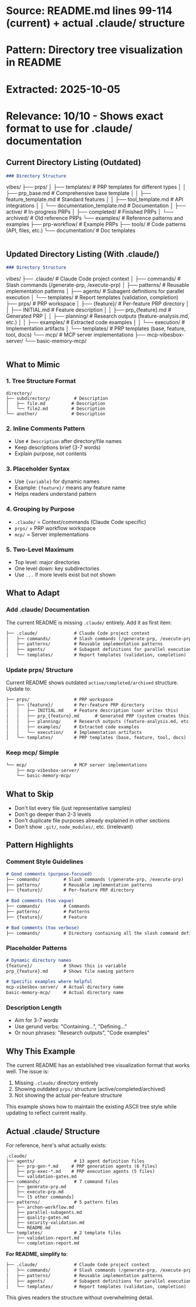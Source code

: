 # Source: README.md lines 99-114 (current) + actual .claude/ structure
# Pattern: Directory tree visualization in README
# Extracted: 2025-10-05
# Relevance: 10/10 - Shows exact format to use for .claude/ documentation

## Current Directory Listing (Outdated)

```markdown
### Directory Structure

```
vibes/
├── prps/
│   ├── templates/        # PRP templates for different types
│   │   ├── prp_base.md          # Comprehensive base template
│   │   ├── feature_template.md  # Standard features
│   │   ├── tool_template.md     # API integrations
│   │   └── documentation_template.md  # Documentation
│   ├── active/           # In-progress PRPs
│   ├── completed/        # Finished PRPs
│   └── archived/         # Old reference PRPs
└── examples/             # Reference patterns and examples
    ├── prp-workflow/     # Example PRPs
    ├── tools/            # Code patterns (API, files, etc.)
    └── documentation/    # Doc templates
```
```

## Updated Directory Listing (With .claude/)

```markdown
### Directory Structure

```
vibes/
├── .claude/              # Claude Code project context
│   ├── commands/         # Slash commands (/generate-prp, /execute-prp)
│   ├── patterns/         # Reusable implementation patterns
│   ├── agents/           # Subagent definitions for parallel execution
│   └── templates/        # Report templates (validation, completion)
├── prps/                 # PRP workspace
│   ├── {feature}/        # Per-feature PRP directory
│   │   ├── INITIAL.md    # Feature description
│   │   ├── prp_{feature}.md      # Generated PRP
│   │   ├── planning/     # Research outputs (feature-analysis.md, etc.)
│   │   ├── examples/     # Extracted code examples
│   │   └── execution/    # Implementation artifacts
│   └── templates/        # PRP templates (base, feature, tool, docs)
└── mcp/                  # MCP server implementations
    ├── mcp-vibesbox-server/
    └── basic-memory-mcp/
```
```

## What to Mimic

### 1. **Tree Structure Format**
```
directory/
├── subdirectory/         # Description
│   ├── file.md          # Description
│   └── file2.md         # Description
└── another/             # Description
```

### 2. **Inline Comments Pattern**
- Use `# Description` after directory/file names
- Keep descriptions brief (3-7 words)
- Explain purpose, not contents

### 3. **Placeholder Syntax**
- Use `{variable}` for dynamic names
- Example: `{feature}/` means any feature name
- Helps readers understand pattern

### 4. **Grouping by Purpose**
- `.claude/` = Context/commands (Claude Code specific)
- `prps/` = PRP workflow workspace
- `mcp/` = Server implementations

### 5. **Two-Level Maximum**
- Top level: major directories
- One level down: key subdirectories
- Use `...` if more levels exist but not shown

## What to Adapt

### Add .claude/ Documentation
The current README is missing `.claude/` entirely. Add it as first item:

```markdown
├── .claude/              # Claude Code project context
│   ├── commands/         # Slash commands (/generate-prp, /execute-prp)
│   ├── patterns/         # Reusable implementation patterns
│   ├── agents/           # Subagent definitions for parallel execution
│   └── templates/        # Report templates (validation, completion)
```

### Update prps/ Structure
Current README shows outdated `active/completed/archived` structure. Update to:

```markdown
├── prps/                 # PRP workspace
│   ├── {feature}/        # Per-feature PRP directory
│   │   ├── INITIAL.md    # Feature description (user writes this)
│   │   ├── prp_{feature}.md      # Generated PRP (system creates this)
│   │   ├── planning/     # Research outputs (feature-analysis.md, etc.)
│   │   ├── examples/     # Extracted code examples
│   │   └── execution/    # Implementation artifacts
│   └── templates/        # PRP templates (base, feature, tool, docs)
```

### Keep mcp/ Simple
```markdown
└── mcp/                  # MCP server implementations
    ├── mcp-vibesbox-server/
    └── basic-memory-mcp/
```

## What to Skip

- Don't list every file (just representative samples)
- Don't go deeper than 2-3 levels
- Don't duplicate file purposes already explained in other sections
- Don't show `.git/`, `node_modules/`, etc. (irrelevant)

## Pattern Highlights

### Comment Style Guidelines

```markdown
# Good comments (purpose-focused)
├── commands/         # Slash commands (/generate-prp, /execute-prp)
├── patterns/         # Reusable implementation patterns
├── {feature}/        # Per-feature PRP directory

# Bad comments (too vague)
├── commands/         # Commands
├── patterns/         # Patterns
├── {feature}/        # Feature

# Bad comments (too verbose)
├── commands/         # Directory containing all the slash command definitions for the PRP system
```

### Placeholder Patterns

```markdown
# Dynamic directory names
{feature}/            # Shows this is variable
prp_{feature}.md      # Shows file naming pattern

# Specific examples where helpful
mcp-vibesbox-server/  # Actual directory name
basic-memory-mcp/     # Actual directory name
```

### Description Length
- Aim for 3-7 words
- Use gerund verbs: "Containing...", "Defining..."
- Or noun phrases: "Research outputs", "Code examples"

## Why This Example

The current README has an established tree visualization format that works well. The issue is:
1. Missing `.claude/` directory entirely
2. Showing outdated `prps/` structure (active/completed/archived)
3. Not showing the actual per-feature structure

This example shows how to maintain the existing ASCII tree style while updating to reflect current reality.

## Actual .claude/ Structure

For reference, here's what actually exists:

```
.claude/
├── agents/               # 13 agent definition files
│   ├── prp-gen-*.md     # PRP generation agents (6 files)
│   ├── prp-exec-*.md    # PRP execution agents (5 files)
│   └── validation-gates.md
├── commands/             # 7 command files
│   ├── generate-prp.md
│   ├── execute-prp.md
│   └── [5 other commands]
├── patterns/             # 5 pattern files
│   ├── archon-workflow.md
│   ├── parallel-subagents.md
│   ├── quality-gates.md
│   ├── security-validation.md
│   └── README.md
└── templates/            # 2 template files
    ├── validation-report.md
    └── completion-report.md
```

**For README, simplify to**:
```markdown
├── .claude/              # Claude Code project context
│   ├── commands/         # Slash commands (/generate-prp, /execute-prp)
│   ├── patterns/         # Reusable implementation patterns
│   ├── agents/           # Subagent definitions for parallel execution
│   └── templates/        # Report templates (validation, completion)
```

This gives readers the structure without overwhelming detail.
